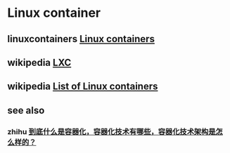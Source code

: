 # Linux container



## linuxcontainers [Linux containers](https://linuxcontainers.org/)



## wikipedia [LXC](https://en.wikipedia.org/wiki/LXC)



## wikipedia [List of Linux containers](https://en.wikipedia.org/wiki/List_of_Linux_containers)



## see also



### zhihu [到底什么是容器化，容器化技术有哪些，容器化技术架构是怎么样的？](https://www.zhihu.com/question/268294770/answer/2013615047)

